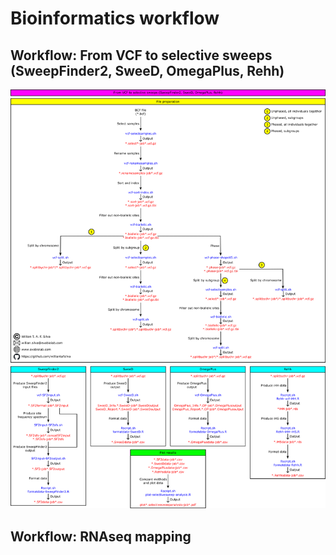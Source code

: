 # Bioinformatics workflow

## Workflow: From VCF to selective sweeps (SweepFinder2, SweeD, OmegaPlus, Rehh)

![workflow-vcf-selectivesweeps.png](workflow-vcf-selectivesweeps.png)

## Workflow: RNAseq mapping

